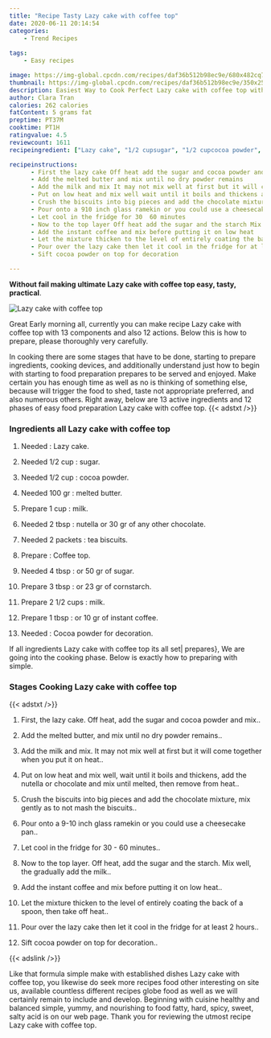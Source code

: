 ```yaml
---
title: "Recipe Tasty Lazy cake with coffee top"
date: 2020-06-11 20:14:54
categories:
    - Trend Recipes
    
tags:
    - Easy recipes

image: https://img-global.cpcdn.com/recipes/daf36b512b98ec9e/680x482cq70/lazy-cake-with-coffee-top-recipe-main-photo.jpg
thumbnail: https://img-global.cpcdn.com/recipes/daf36b512b98ec9e/350x250cq70/lazy-cake-with-coffee-top-recipe-main-photo.jpg
description: Easiest Way to Cook Perfect Lazy cake with coffee top with 13 ingredients and 12 stages of easy cooking.
author: Clara Tran
calories: 262 calories
fatContent: 5 grams fat
preptime: PT37M
cooktime: PT1H
ratingvalue: 4.5
reviewcount: 1611
recipeingredient: ["Lazy cake", "1/2 cupsugar", "1/2 cupcocoa powder", "100 grmelted butter", "1 cupmilk", "2 tbspnutella or 30 gr of any other chocolate", "2 packetstea biscuits", "Coffee top", "4 tbspor 50 gr of sugar", "3 tbspor 23 gr of cornstarch", "2 1/2 cupsmilk", "1 tbspor 10 gr of instant coffee", "Cocoa powder for decoration"]

recipeinstructions: 
      - First the lazy cake Off heat add the sugar and cocoa powder and mix 
      - Add the melted butter and mix until no dry powder remains 
      - Add the milk and mix It may not mix well at first but it will come together when you put it on heat 
      - Put on low heat and mix well wait until it boils and thickens add the nutella or chocolate and mix until melted then remove from heat 
      - Crush the biscuits into big pieces and add the chocolate mixture mix gently as to not mash the biscuits 
      - Pour onto a 910 inch glass ramekin or you could use a cheesecake pan 
      - Let cool in the fridge for 30  60 minutes 
      - Now to the top layer Off heat add the sugar and the starch Mix well the gradually add the milk 
      - Add the instant coffee and mix before putting it on low heat 
      - Let the mixture thicken to the level of entirely coating the back of a spoon then take off heat 
      - Pour over the lazy cake then let it cool in the fridge for at least 2 hours 
      - Sift cocoa powder on top for decoration

---
```




**Without fail making ultimate Lazy cake with coffee top easy, tasty, practical**. 


![Lazy cake with coffee top](https://img-global.cpcdn.com/recipes/daf36b512b98ec9e/680x482cq70/lazy-cake-with-coffee-top-recipe-main-photo.jpg "Lazy cake with coffee top")




Great Early morning all, currently you can make recipe Lazy cake with coffee top with 13 components and also 12 actions. Below this is how to prepare, please thoroughly very carefully.

In cooking there are some stages that have to be done, starting to prepare ingredients, cooking devices, and additionally understand just how to begin with starting to food preparation prepares to be served and enjoyed. Make certain you has enough time as well as no is thinking of something else, because will trigger the food to shed, taste not appropriate preferred, and also numerous others. Right away, below are 13 active ingredients and 12 phases of easy food preparation Lazy cake with coffee top.
{{< adstxt />}}

### Ingredients all Lazy cake with coffee top


1. Needed  : Lazy cake.

1. Needed 1/2 cup : sugar.

1. Needed 1/2 cup : cocoa powder.

1. Needed 100 gr : melted butter.

1. Prepare 1 cup : milk.

1. Needed 2 tbsp : nutella or 30 gr of any other chocolate.

1. Needed 2 packets : tea biscuits.

1. Prepare  : Coffee top.

1. Needed 4 tbsp : or 50 gr of sugar.

1. Prepare 3 tbsp : or 23 gr of cornstarch.

1. Prepare 2 1/2 cups : milk.

1. Prepare 1 tbsp : or 10 gr of instant coffee.

1. Needed  : Cocoa powder for decoration.



If all ingredients Lazy cake with coffee top its all set| prepares}, We are going into the cooking phase. Below is exactly how to preparing with simple.

### Stages Cooking Lazy cake with coffee top

{{< adstxt />}}


1. First, the lazy cake. Off heat, add the sugar and cocoa powder and mix..



1. Add the melted butter, and mix until no dry powder remains..



1. Add the milk and mix. It may not mix well at first but it will come together when you put it on heat..



1. Put on low heat and mix well, wait until it boils and thickens, add the nutella or chocolate and mix until melted, then remove from heat..



1. Crush the biscuits into big pieces and add the chocolate mixture, mix gently as to not mash the biscuits..



1. Pour onto a 9-10 inch glass ramekin or you could use a cheesecake pan..



1. Let cool in the fridge for 30 - 60 minutes..



1. Now to the top layer. Off heat, add the sugar and the starch. Mix well, the gradually add the milk..



1. Add the instant coffee and mix before putting it on low heat..



1. Let the mixture thicken to the level of entirely coating the back of a spoon, then take off heat..



1. Pour over the lazy cake then let it cool in the fridge for at least 2 hours..



1. Sift cocoa powder on top for decoration..





{{< adslink />}}

Like that formula simple make with established dishes Lazy cake with coffee top, you likewise do seek more recipes food other interesting on site us, available countless different recipes globe food as well as we will certainly remain to include and develop. Beginning with cuisine healthy and balanced simple, yummy, and nourishing to food fatty, hard, spicy, sweet, salty acid is on our web page. Thank you for reviewing the utmost recipe Lazy cake with coffee top.
